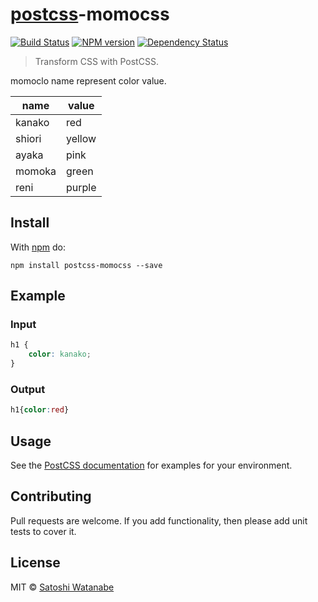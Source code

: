# [postcss][postcss]-momocss
[![Build Status](https://travis-ci.org/sassy/postcss-momocss.svg?branch=master)][ci] [![NPM version](https://badge.fury.io/js/postcss-momocss.svg)][npm] [![Dependency Status](https://gemnasium.com/sassy/postcss-momocss.svg)][deps]

> Transform CSS with PostCSS.

momoclo name represent color value.



|name|value|
|--|--|
|kanako|red|
|shiori|yellow|
|ayaka|pink|
|momoka|green|
|reni|purple|


## Install

With [npm](https://npmjs.org/package/postcss-momocss) do:

```
npm install postcss-momocss --save
```

## Example

### Input

```css
h1 {
    color: kanako;
}
```

### Output

```css
h1{color:red}
```

<!--
## API

### momocss([options])

#### options

##### foo

Type: `boolean`
Default: `true`

Description of what it does. An example:

```js
var css = 'h1 { color: red }';
console.log(postcss([ require('postcss-momocss')({foo: true}) ]).process(css).css);

// => 'h1{color:red}'
```-->

## Usage

See the [PostCSS documentation](https://github.com/postcss/postcss#usage) for
examples for your environment.

## Contributing

Pull requests are welcome. If you add functionality, then please add unit tests
to cover it.

## License

MIT © [Satoshi Watanabe](https://github.com/sassy/momocss)

[ci]:      https://travis-ci.org/sassy/postcss-momocss
[deps]:    https://gemnasium.com/sassy/postcss-momocss
[npm]:     http://badge.fury.io/js/postcss-momocss
[postcss]: https://github.com/postcss/postcss
